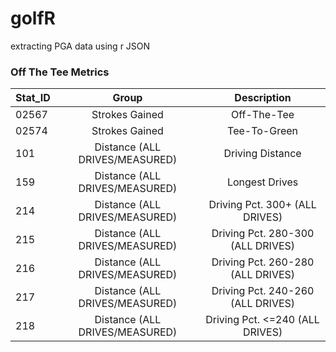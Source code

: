 # golfR
extracting PGA data using r JSON

### Off The Tee Metrics

| Stat_ID       | Group         | Description   |
| ------------- |:-------------:|:-------------:|
| 02567        | Strokes Gained  | Off-The-Tee | 
| 02574         | Strokes Gained | Tee-To-Green  | 
| 101           | Distance (ALL DRIVES/MEASURED) | Driving Distance |
| 159          | Distance (ALL DRIVES/MEASURED) | Longest Drives |
| 214         | Distance (ALL DRIVES/MEASURED) | Driving Pct. 300+ (ALL DRIVES) |
| 215          | Distance (ALL DRIVES/MEASURED) | Driving Pct. 280-300 (ALL DRIVES) |
| 216          | Distance (ALL DRIVES/MEASURED) | Driving Pct. 260-280 (ALL DRIVES) |
| 217          | Distance (ALL DRIVES/MEASURED) | Driving Pct. 240-260 (ALL DRIVES) |
| 218          | Distance (ALL DRIVES/MEASURED) | Driving Pct. <=240 (ALL DRIVES) |
